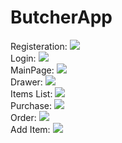 # ButcherApp

Registeration:
![](images/1.png)
<br>
Login:
![](images/2.png)
<br>
MainPage:
![](images/3.png)
<br>
Drawer:
![](images/4.png)
<br>
Items List:
![](images/5.png)
<br>
Purchase:
![](images/6.png)
<br>
Order:
![](images/7.png)
<br>
Add Item:
![](images/8.png)
